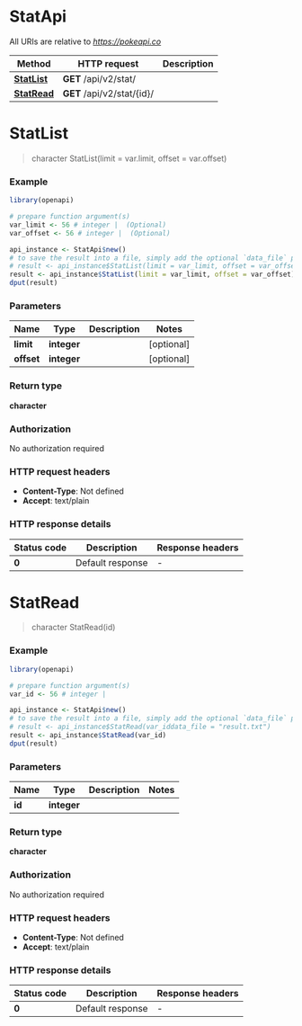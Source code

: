 # StatApi

All URIs are relative to *https://pokeapi.co*

Method | HTTP request | Description
------------- | ------------- | -------------
[**StatList**](StatApi.md#StatList) | **GET** /api/v2/stat/ | 
[**StatRead**](StatApi.md#StatRead) | **GET** /api/v2/stat/{id}/ | 


# **StatList**
> character StatList(limit = var.limit, offset = var.offset)



### Example
```R
library(openapi)

# prepare function argument(s)
var_limit <- 56 # integer |  (Optional)
var_offset <- 56 # integer |  (Optional)

api_instance <- StatApi$new()
# to save the result into a file, simply add the optional `data_file` parameter, e.g.
# result <- api_instance$StatList(limit = var_limit, offset = var_offsetdata_file = "result.txt")
result <- api_instance$StatList(limit = var_limit, offset = var_offset)
dput(result)
```

### Parameters

Name | Type | Description  | Notes
------------- | ------------- | ------------- | -------------
 **limit** | **integer**|  | [optional] 
 **offset** | **integer**|  | [optional] 

### Return type

**character**

### Authorization

No authorization required

### HTTP request headers

 - **Content-Type**: Not defined
 - **Accept**: text/plain

### HTTP response details
| Status code | Description | Response headers |
|-------------|-------------|------------------|
| **0** | Default response |  -  |

# **StatRead**
> character StatRead(id)



### Example
```R
library(openapi)

# prepare function argument(s)
var_id <- 56 # integer | 

api_instance <- StatApi$new()
# to save the result into a file, simply add the optional `data_file` parameter, e.g.
# result <- api_instance$StatRead(var_iddata_file = "result.txt")
result <- api_instance$StatRead(var_id)
dput(result)
```

### Parameters

Name | Type | Description  | Notes
------------- | ------------- | ------------- | -------------
 **id** | **integer**|  | 

### Return type

**character**

### Authorization

No authorization required

### HTTP request headers

 - **Content-Type**: Not defined
 - **Accept**: text/plain

### HTTP response details
| Status code | Description | Response headers |
|-------------|-------------|------------------|
| **0** | Default response |  -  |

